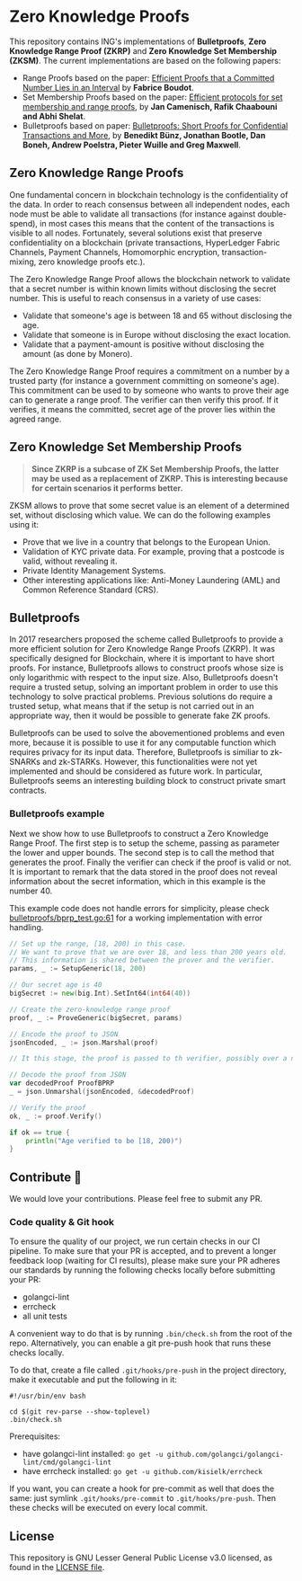 # Zero Knowledge Proofs
 
 This repository contains ING's implementations of **Bulletproofs**, **Zero Knowledge Range Proof (ZKRP)** and **Zero Knowledge Set Membership (ZKSM)**. The current implementations are based on the following papers:
 * Range Proofs based on the paper: [Efficient Proofs that a Committed Number Lies in an Interval](https://www.iacr.org/archive/eurocrypt2000/1807/18070437-new.pdf) by **Fabrice Boudot**.
 * Set Membership Proofs based on the paper: [Efficient protocols for set membership and range proofs](https://infoscience.epfl.ch/record/128718/files/CCS08.pdf), by **Jan Camenisch, Rafik Chaabouni and Abhi Shelat**.
 * Bulletproofs based on paper: [Bulletproofs: Short Proofs for Confidential Transactions and More](https://eprint.iacr.org/2017/1066.pdf), by **Benedikt Bünz, Jonathan Bootle, Dan Boneh, Andrew Poelstra, Pieter Wuille and Greg Maxwell**.
 
## Zero Knowledge Range Proofs

One fundamental concern in blockchain technology is the confidentiality of the data. In order to reach consensus between all independent nodes, each node must be able to validate all transactions (for instance against double-spend), in most cases this means that the content of the transactions is visible to all nodes. Fortunately, several solutions exist that preserve confidentiality on a blockchain (private transactions, HyperLedger Fabric Channels, Payment Channels, Homomorphic encryption, transaction-mixing, zero knowledge proofs etc.).

The Zero Knowledge Range Proof allows the blockchain network to validate that a secret number is within known limits without disclosing the secret number. This is useful to reach consensus in a variety of use cases:

 * Validate that someone's age is between 18 and 65 without disclosing the age.
 * Validate that someone is in Europe without disclosing the exact location.
 * Validate that a payment-amount is positive without disclosing the amount (as done by Monero).

The Zero Knowledge Range Proof requires a commitment on a number by a trusted party (for instance a government committing on someone's age). This commitment can be used to by someone who wants to prove their age can to generate a range proof. The verifier can then verify this proof. If it verifies, it means the committed, secret age of the prover lies within the agreed range.

## Zero Knowledge Set Membership Proofs

> **Since ZKRP is a subcase of ZK Set Membership Proofs, the latter may be used as a replacement of ZKRP. This is interesting because for certain scenarios it performs better.**

ZKSM allows to prove that some secret value is an element of a determined set, without disclosing which value. We can do the following examples using it:

* Prove that we live in a country that belongs to the European Union. 
* Validation of KYC private data. For example, proving that a postcode is valid, without revealing it. 
* Private Identity Management Systems.
* Other interesting applications like: Anti-Money Laundering (AML) and Common Reference Standard (CRS).

## Bulletproofs

In 2017 researchers proposed the scheme called Bulletproofs to provide a more efficient solution for Zero Knowledge Range Proofs (ZKRP). It was specifically designed for Blockchain, where it is important to have short proofs. For instance, Bulletproofs allows to construct proofs whose size is only logarithmic with respect to the input size. Also, Bulletproofs doesn't require a trusted setup, solving an important problem in order to use this technology to solve practical problems. Previous solutions do require a trusted setup, what means that if the setup is not carried out in an appropriate way, then it would be possible to generate fake ZK proofs. 

Bulletproofs can be used to solve the abovementioned problems and even more, because it is possible to use it for any computable function which requires privacy for its input data. Therefore, Bulletproofs is similiar to zk-SNARKs and zk-STARKs. However, this functionalities were not yet implemented and should be considered as future work. In particular, Bulletproofs seems an interesting building block to construct private smart contracts. 

### Bulletproofs example

Next we show how to use Bulletproofs to construct a Zero Knowledge Range Proof. 
The first step is to setup the scheme, passing as parameter the lower and upper bounds. 
The second step is to call the method that generates the proof. 
Finally the verifier can check if the proof is valid or not. 
It is important to remark that the data stored in the proof does not reveal information about the secret information, 
which in this example is the number 40.

This example code does not handle errors for simplicity, please check [bulletproofs/bprp_test.go:61](bulletproofs/bprp_test.go) 
for a working implementation with error handling.

```go
// Set up the range, [18, 200) in this case.
// We want to prove that we are over 18, and less than 200 years old.
// This information is shared between the prover and the verifier.
params, _ := SetupGeneric(18, 200)

// Our secret age is 40
bigSecret := new(big.Int).SetInt64(int64(40))

// Create the zero-knowledge range proof
proof, _ := ProveGeneric(bigSecret, params)

// Encode the proof to JSON
jsonEncoded, _ := json.Marshal(proof)

// It this stage, the proof is passed to th verifier, possibly over a network.

// Decode the proof from JSON
var decodedProof ProofBPRP
_ = json.Unmarshal(jsonEncoded, &decodedProof)

// Verify the proof
ok, _ := proof.Verify()

if ok == true {
    println("Age verified to be [18, 200)")
}
```

## Contribute :wave:

We would love your contributions. Please feel free to submit any PR.

### Code quality & Git hook

To ensure the quality of our project, we run certain checks in our CI pipeline. 
To make sure that your PR is accepted, and to prevent a longer feedback loop (waiting for CI results), please make sure your PR
adheres our standards by running the following checks locally before submitting your PR:

* golangci-lint
* errcheck
* all unit tests

A convenient way to do that is by running `.bin/check.sh` from the root of the repo.
Alternatively, you can enable a git pre-push hook that runs these checks locally.

To do that, create a file called `.git/hooks/pre-push` in the project directory, make it executable and put the following in it:

```$bash
#!/usr/bin/env bash

cd $(git rev-parse --show-toplevel)
.bin/check.sh
```

Prerequisites: 

* have golangci-lint installed: `go get -u github.com/golangci/golangci-lint/cmd/golangci-lint` 
* have errcheck installed: `go get -u github.com/kisielk/errcheck`

If you want, you can create a hook for pre-commit as well that does the same: just symlink `.git/hooks/pre-commit` to `.git/hooks/pre-push`.
Then these checks will be executed on every local commit.

## License

This repository is GNU Lesser General Public License v3.0 licensed, as found in the [LICENSE file](LICENSE).